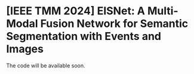 # [IEEE TMM 2024] EISNet: A Multi-Modal Fusion Network for Semantic Segmentation with Events and Images
The code will be available soon.
